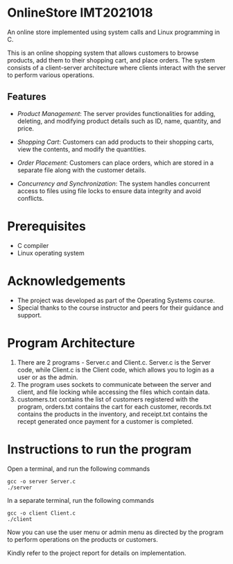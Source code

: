 # OnlineStore IMT2021018

An online store implemented using system calls and Linux programming in C.

This is an online shopping system that allows customers to browse products, add them to their shopping cart, and place orders. The system consists of a client-server architecture where clients interact with the server to perform various operations.

## Features

- *Product Management*: The server provides functionalities for adding, deleting, and modifying product details such as ID, name, quantity, and price.

- *Shopping Cart*: Customers can add products to their shopping carts, view the contents, and modify the quantities.

- *Order Placement*: Customers can place orders, which are stored in a separate file along with the customer details.

- *Concurrency and Synchronization*: The system handles concurrent access to files using file locks to ensure data integrity and avoid conflicts.

# Prerequisites

- C compiler
- Linux operating system

# Acknowledgements

- The project was developed as part of the Operating Systems course.
- Special thanks to the course instructor and peers for their guidance and support.
# Program Architecture
1. There are 2 programs - Server.c and Client.c. Server.c is the Server code, while Client.c is the Client code, which allows you to login as a user or as the admin.
2. The program uses sockets to communicate between the server and client, and file locking while accessing the files which contain data.
3. customers.txt contains the list of customers registered with the program, orders.txt contains the cart for each customer, records.txt contains the products in the inventory, and receipt.txt contains the recept generated once payment for a customer is completed.

# Instructions to run the program
Open a terminal, and run the following commands 

```
gcc -o server Server.c
./server
```

In a separate terminal, run the following commands
```
gcc -o client Client.c
./client
```

Now you can use the user menu or admin menu as directed by the program to perform operations on the products or customers.

Kindly refer to the project report for details on implementation.
